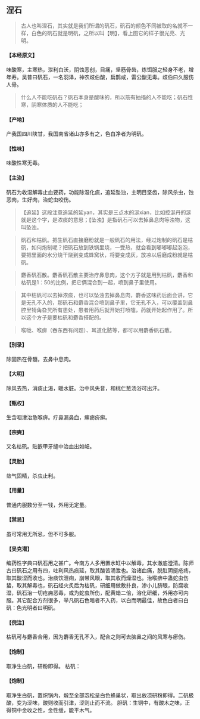 ## 涅石

> 古人也叫涅石，其实就是我们所谓的矾石，矾石的颜色不同被取的名就不一样，白色的矾石就是明矾，之所以叫【明】，看上图它的样子很光亮、光明。

#### 【本经原文】
味酸寒，主寒热，泄利白沃，阴蚀恶创，目痛，坚筋骨齿，炼饵服之轻身不老，增年寿。吴普曰矾石，一名羽泽，神农歧伯酸，扁鹊咸，雷公酸无毒。歧伯曰久服伤人骨。

> 什么人不能吃矾石？矾石本身是酸味的，所以筋有抽搐的人不能吃；矾石性寒，阴寒体质的人不能吃；

#### 【产地】
产我国四川陕甘，我国南省诸山亦多有之，色白净者为明矾。
#### 【性味】
味酸性寒无毒。
#### 【主治】
矾石为收湿解毒止血要药，功能除湿化痰，追延坠浊，主明目坚齿，除风杀虫，蚀恶肉，生好肉，治蛇虫咬伤。

> 【追延】这段注意追延的延yan，其实是三点水的涎xian，比如控涎丹的涎就是这个字，是浓痰的意思；【坠浊】是指矾石可以去掉鼻息肉等浊物，这叫坠浊。

> 矾石和枯矾。把生矾石直接磨粉就是一般矾石的用法，经过炮制的矾石是枯矾，如何炮制呢？把矾石放到铁锅里烧，一受热，就会看到嘟嘟嘟起泡泡，要把里面的水分烧干烧到变成蜂窝状，将要变成灰，放凉以后磨成粉就是枯矾。

> 麝香矾石散。麝香矾石散主要治疗鼻息肉，这个方子就是用到枯矾，麝香和枯矾是1：50的比例，把它俩混合到一起，喷到鼻子里使用。

> 其中枯矾可以去掉浓痰，也可以坠浊去掉鼻息肉，麝香这味药后面会讲，它是无孔不入的，那矾石和麝香混合喷到鼻子里，它无孔不入，可以覆盖到鼻腔里犄角旮旯所有患处，患者用药后就开始打喷嚏，药就开始起作用了。所以这个方子是要枯矾和麝香搭配的。

> 喉咙、喉痹（吞东西有问题）、耳道化脓等，都可以用麝香矾石散。

#### 【别录】
除固热在骨髓，去鼻中息肉。
#### 【大明】
除风去热，消痰止渴，暖水脏。治中风失音，和桃仁葱汤浴可出汗。
#### 【甄权】
生含咽津治急喉痹。疗鼻漏鼻血，瘰疬疥癣。
#### 【宗奭】
又名枯矾。贴嵌甲牙缝中治血出如衄。
#### 【灵胎】
敛气固精，杀虫止利。
#### 【用量】
普通内服数分至一钱，外用无定量。
#### 【禁忌】
虽可常用无所忌，但不可多服。
#### 【吴克潜】
编药性字典曰矾石用之甚广。今南方人多用置水缸中以解毒，其水澈底澄清。陈师古曰矾石之用有四，吐利风热痰延，取其酸苦涌泄也。治诸血痛，脱肛阴挺疮疡，取其酸涩而收也。治痰饮泄痢，崩带风眼，取其收而燥湿也。治喉痹中蛊蛇虫伤蛰，取其解毒也，矾石经火炙后为枯矾，研细用做敷扑良，渗小儿脐眼，防腐收湿，矾石治一切疮痈恶毒，或为蛇虫所伤，配黄蜡二倍，溶化研细，外用亦可内服。其它配合方剂很多，举凡矾石色暗者不入药，以白而明最佳，故色白者曰白矾：色光明者曰明矾。
#### 【倪注】
枯矾可与麝香合用，因为麝香无孔不入，配合之则可去脑鼻之间的风寒与瘀伤。
#### 【炮制】
取净生白矾，研粉即得。
枯矾：
#### 【炮制】
取净生白矾，置炽锅内，煅至全部泡松呈白色蜂巢状，取出放凉研粉即得。二矾极酸，变为涩味，酸则收而引津，涩则止而不流。
胆矾：生铜中，有酸木之味，正得铜中金收之性，金性缓，能平木气。